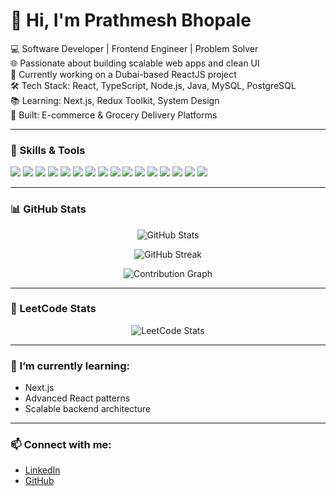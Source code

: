 # 👋 Hi, I'm Prathmesh Bhopale

💻 Software Developer | Frontend Engineer | Problem Solver  
🌐 Passionate about building scalable web apps and clean UI  
📍 Currently working on a Dubai-based ReactJS project  
🛠️ Tech Stack: React, TypeScript, Node.js, Java, MySQL, PostgreSQL  
📚 Learning: Next.js, Redux Toolkit, System Design  
🛒 Built: E-commerce & Grocery Delivery Platforms

---

### 🧠 Skills & Tools

<p>
  <img src="https://img.shields.io/badge/HTML5-E34F26?style=for-the-badge&logo=html5&logoColor=white" />
  <img src="https://img.shields.io/badge/CSS3-1572B6?style=for-the-badge&logo=css3&logoColor=white" />
  <img src="https://img.shields.io/badge/TailwindCSS-1572B6?style=for-the-badge&logo=css3&logoColor=white" />
  <img src="https://img.shields.io/badge/JavaScript-F7DF1E?style=for-the-badge&logo=javascript&logoColor=black" />
  <img src="https://img.shields.io/badge/TypeScript-3178C6?style=for-the-badge&logo=typescript&logoColor=white" />
  <img src="https://img.shields.io/badge/React-61DAFB?style=for-the-badge&logo=react&logoColor=black" />
  <img src="https://img.shields.io/badge/Next.js-000000?style=for-the-badge&logo=nextdotjs&logoColor=white" />
  <img src="https://img.shields.io/badge/Node.js-339933?style=for-the-badge&logo=nodedotjs&logoColor=white" />
  <img src="https://img.shields.io/badge/Express.js-000000?style=for-the-badge&logo=express&logoColor=white" />
  <img src="https://img.shields.io/badge/Java-007396?style=for-the-badge&logo=java&logoColor=white" />
  <img src="https://img.shields.io/badge/JWT-000000?style=for-the-badge&logo=jsonwebtokens&logoColor=white" />

  <img src="https://img.shields.io/badge/Postgresql-E34F26?style=for-the-badge&logo=html5&logoColor=white" />
  <img src="https://img.shields.io/badge/SQL-1572B6?style=for-the-badge&logo=css3&logoColor=white" />
  <img src="https://img.shields.io/badge/MongoDB-F7DF1E?style=for-the-badge&logo=javascript&logoColor=black" />
  <img src="https://img.shields.io/badge/Graphql-3178C6?style=for-the-badge&logo=typescript&logoColor=white" />
  <img src="https://img.shields.io/badge/WebSocket-61DAFB?style=for-the-badge&logo=react&logoColor=black" />
 
</p>

---

### 📊 GitHub Stats

<p align="center">
  <img src="https://github-readme-stats.vercel.app/api?username=pratham107&show_icons=true&theme=tokyonight" alt="GitHub Stats" />
</p>

<p align="center">
  <img src="https://github-readme-streak-stats.herokuapp.com/?user=pratham107&theme=tokyonight" alt="GitHub Streak" />
</p>

<p align="center">
  <img src="https://github-readme-activity-graph.cyclic.app/graph?username=pratham107&theme=tokyo-night" alt="Contribution Graph" />
</p>

---

### 🧠 LeetCode Stats

<p align="center">
  <img src="https://leetcard.jacoblin.cool/pratham107?theme=dark&font=Roboto&ext=contest" alt="LeetCode Stats" />
</p>

---

### 🌱 I’m currently learning:
- Next.js
- Advanced React patterns
- Scalable backend architecture

---

### 📫 Connect with me:
- [LinkedIn](https://linkedin.com/in/yourlinkedin)  
- [GitHub](https://github.com/pratham107)

